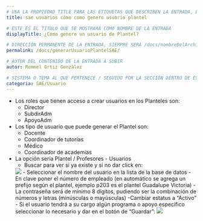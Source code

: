 ```yaml
---
# USA LA PROPIEDAD TITLE PARA LAS ETIQUETAS QUE DESCRIBEN LA ENTRADA, ÉSTAS SERÁ USADO EN LA BÚSQUEDA
title: sae usuarios cómo como genero usuario plantel

# ESTE ES EL TÍTULO QUE SE MOSTRARÁ COMO NOMBRE DE LA ENTRADA
displayTitle: ¿Cómo genero un usuario de Plantel?

# DIRECCIÓN PERMANENTE DE LA ENTRADA, SIEMPRE SERÁ /docs/nombreDelArchivo/
permalink: /docs/generarUsuarioPlantelSAE/

# AUTOR DEL CONTENIDO DE LA ENTRADA A SUBIR
autor: Rommel Ortiz González

# SISTEMA O TEMA AL QUE PERTENECE / SEGUIDO POR LA SECCIÓN DENTRO DE ESE SISTEMA O TEMA
categoria: SAE/Usuario
---
```


- Los roles que tienen acceso a crear usuarios en los Planteles son:
    - Director
    - SubdirAdm
    - ApoyoAdm
- Los tipo de usuario que puede generar el Plantel son:
    - Docente
    - Coordinador de tutorías
    - Médico
    - Coordinador de academias
- La opción sería Plantel / Profesores - Usuarios
    - Buscar para ver si ya existe y si no dar click en:
    <img src="/assets/img/docs/sae/generarUsuarioPlantelSAE-01.jpg">
    - Seleccionar el nombre del usuario en la lista de la base de datos
    - En clave poner el número de empleado (en automático se agrega un prefijo según el plantel, ejemplo p203 es el plantel Guadalupe Victoria)
    - La contraseña será de mínimo 8 dígitos, pudiendo ser la combinación de números y letras (minúsculas o mayúsculas)
    -Cambiar estatus a “Activo”
    - Si el usuario tendrá a su cargo algún programa o apoyo específico seleccionar lo necesario y dar en el botón de “Guardar”:
    <img src="/assets/img/docs/sae/generarUsuarioPlantelSAE-02.png">